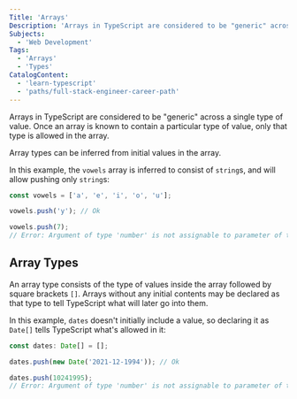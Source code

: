 ```yaml
---
Title: 'Arrays'
Description: 'Arrays in TypeScript are considered to be "generic" across a single type of value. Once an array is known to contain a particular type of value, only that type is allowed in the array. Array types can be inferred from initial values in the array. In this example, the vowels array is inferred to consist of strings, and will allow pushing only strings: ts const vowels = [a, e, i, o, u]; vowels.push(y); // Ok'
Subjects:
  - 'Web Development'
Tags:
  - 'Arrays'
  - 'Types'
CatalogContent:
  - 'learn-typescript'
  - 'paths/full-stack-engineer-career-path'
---
```


Arrays in TypeScript are considered to be "generic" across a single type of value.
Once an array is known to contain a particular type of value, only that type is allowed in the array.

Array types can be inferred from initial values in the array.

In this example, the `vowels` array is inferred to consist of `string`s, and will allow pushing only `string`s:

```ts
const vowels = ['a', 'e', 'i', 'o', 'u'];

vowels.push('y'); // Ok

vowels.push(7);
// Error: Argument of type 'number' is not assignable to parameter of type 'string'.
```

## Array Types

An array type consists of the type of values inside the array followed by square brackets `[]`.
Arrays without any initial contents may be declared as that type to tell TypeScript what will later go into them.

In this example, `dates` doesn't initially include a value, so declaring it as `Date[]` tells TypeScript what's allowed in it:

```ts
const dates: Date[] = [];

dates.push(new Date('2021-12-1994')); // Ok

dates.push(10241995);
// Error: Argument of type 'number' is not assignable to parameter of type 'Date'.
```
